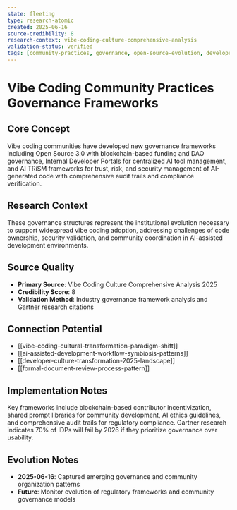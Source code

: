 ```yaml
---
state: fleeting
type: research-atomic
created: 2025-06-16
source-credibility: 8
research-context: vibe-coding-culture-comprehensive-analysis
validation-status: verified
tags: [community-practices, governance, open-source-evolution, developer-portals, compliance-frameworks]
---
```


# Vibe Coding Community Practices Governance Frameworks

## Core Concept

Vibe coding communities have developed new governance frameworks including Open Source 3.0 with blockchain-based funding and DAO governance, Internal Developer Portals for centralized AI tool management, and AI TRiSM frameworks for trust, risk, and security management of AI-generated code with comprehensive audit trails and compliance verification.

## Research Context

These governance structures represent the institutional evolution necessary to support widespread vibe coding adoption, addressing challenges of code ownership, security validation, and community coordination in AI-assisted development environments.

## Source Quality

- **Primary Source**: Vibe Coding Culture Comprehensive Analysis 2025
- **Credibility Score**: 8
- **Validation Method**: Industry governance framework analysis and Gartner research citations

## Connection Potential

- [[vibe-coding-cultural-transformation-paradigm-shift]]
- [[ai-assisted-development-workflow-symbiosis-patterns]]
- [[developer-culture-transformation-2025-landscape]]
- [[formal-document-review-process-pattern]]

## Implementation Notes

Key frameworks include blockchain-based contributor incentivization, shared prompt libraries for community development, AI ethics guidelines, and comprehensive audit trails for regulatory compliance. Gartner research indicates 70% of IDPs will fail by 2026 if they prioritize governance over usability.

## Evolution Notes

- **2025-06-16**: Captured emerging governance and community organization patterns
- **Future**: Monitor evolution of regulatory frameworks and community governance models